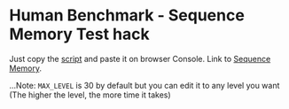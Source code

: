 # Human Benchmark - Sequence Memory Test hack

Just copy the [script](https://github.com/ycsvenom/HumanBenchmarkHack/blob/main/SequenceMemory/SequenceMemory.js) and paste it on browser Console.
Link to [Sequence Memory](https://humanbenchmark.com/tests/sequence).

...Note: `MAX_LEVEL` is 30 by default but you can edit it to any level you want (The higher the level, the more time it takes)
